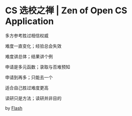 # CS 选校之禅 | Zen of Open CS Application

多方参考胜过相信权威

难度一直变化；经验总会失效

难度讲总体；结果讲个例

申请是多元函数；录取与否难预知

申请到再多；只能去一个

适合自己胜过难度更高

读研只是方法；读研并非目的

by [Flash](https://github.com/xichenpan)

